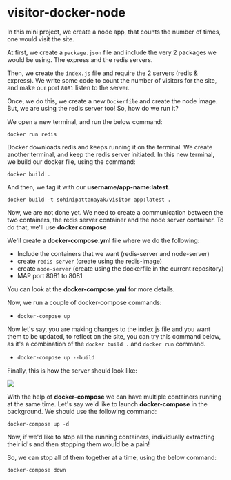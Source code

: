# visitor-docker-node

In this mini project, we create a node app, that counts the number of times, one would visit the site.

At first, we create a `package.json` file and include the very 2 packages we would be using. The express and the redis servers.

Then, we create the `index.js` file and require the 2 servers (redis & express). We write some code to count the number of visitors for the site, and make our port `8081` listen to the server.

Once, we do this, we create a new `Dockerfile` and create the node image. But, we are using the redis server too! So, how do we run it?

We open a new terminal, and run the below command:

`docker run redis`

Docker downloads redis and keeps running it on the terminal. We create another terminal, and keep the redis server initiated. In this new terminal, we build our docker file, using the command:

`docker build .`

And then, we tag it with our **username/app-name:latest**.

`docker build -t sohinipattanayak/visitor-app:latest .`

Now, we are not done yet. We need to create a communication between the two containers, the redis server container and the node server container. To do that, we'll use **docker compose**

We'll create a **docker-compose.yml** file where we do the following:

- Include the containers that we want (redis-server and node-server)
- create `redis-server` (create using the redis-image)
- create `node-server` (create using the dockerfile in the current repository)
- MAP port 8081 to 8081

You can look at the **docker-compose.yml** for more details.

Now, we run a couple of docker-compose commands:

- `docker-compose up`

Now let's say, you are making changes to the index.js file and you want them to be updated, to reflect on the site, you can try this command below, as it's a combination of the `docker build .`
and `docker run` command.

- `docker-compose up --build`

Finally, this is how the server should look like:

![](/visitor-docker-node/blob/main/visitor-app.png)

With the help of **docker-compose** we can have multiple containers running at the same time. Let's say we'd like to launch **docker-compose** in the background. We should use the following command:

`docker-compose up -d`

Now, if we'd like to stop all the running containers, individually extracting their id's and then stopping them would be a pain!

So, we can stop all of them together at a time, using the below command:

`docker-compose down`
